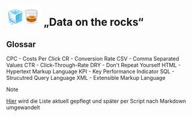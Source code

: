 # <img src="../Dashboards/python/assets/whisk_rox.png"> „Data on the rocks“

## Glossar

CPC - Costs Per Click
CR - Conversion Rate
CSV - Comma Separated Values
CTR - Click-Through-Rate
DRY - Don't Repeat Yourself
HTML - Hypertext Markup Language
KPI - Key Performance Indicator
SQL - Strucutred Query Language
XML - Extensible Markup Language

> [!NOTE]  
> [Hier](Glossar.txt) wird die Liste aktuell gepflegt und später per Script nach Markdown umgewandelt